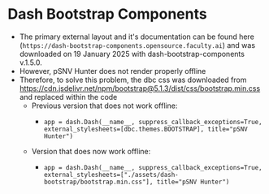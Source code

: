 # Dash Bootstrap Components

* The primary external layout and it's documentation can be found here (`https://dash-bootstrap-components.opensource.faculty.ai`) and was downloaded on 19 January 2025 with dash-bootstrap-components v.1.5.0.
* However, pSNV Hunter does not render properly offline
* Therefore, to solve this problem, the dbc css was downloaded from https://cdn.jsdelivr.net/npm/bootstrap@5.1.3/dist/css/bootstrap.min.css and replaced within the code
  * Previous version that does not work offline:
    * ```
      app = dash.Dash(__name__, suppress_callback_exceptions=True, external_stylesheets=[dbc.themes.BOOTSTRAP], title="pSNV Hunter")

      ```
  * Version that does now work offline:
    * ```
      app = dash.Dash(__name__, suppress_callback_exceptions=True, external_stylesheets=["./assets/dash-bootstrap/bootstrap.min.css"], title="pSNV Hunter")
      ```
